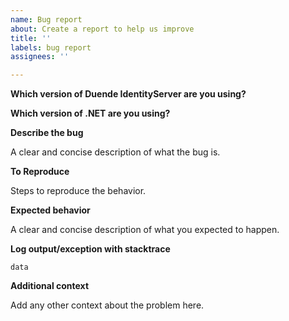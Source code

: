 ```yaml
---
name: Bug report
about: Create a report to help us improve
title: ''
labels: bug report
assignees: ''

---
```


**Which version of Duende IdentityServer are you using?**

**Which version of .NET are you using?**

**Describe the bug**

A clear and concise description of what the bug is.

**To Reproduce**

Steps to reproduce the behavior.

**Expected behavior**

A clear and concise description of what you expected to happen.

**Log output/exception with stacktrace**

```
data
```

**Additional context**

Add any other context about the problem here.
